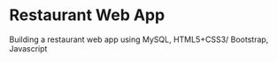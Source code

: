 # Restaurant Web App
 Building a restaurant web app using MySQL, HTML5+CSS3/ Bootstrap,  Javascript
